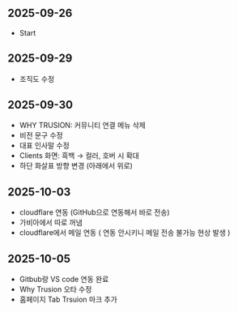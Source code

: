 ## 2025-09-26
- Start

## 2025-09-29
- 조직도 수정

## 2025-09-30
- WHY TRUSION: 커뮤니티 연결 메뉴 삭제
- 비전 문구 수정
- 대표 인사말 수정
- Clients 화면: 흑백 → 컬러, 호버 시 확대
- 하단 화살표 방향 변경 (아래에서 위로)

## 2025-10-03
- cloudflare 연동 (GitHub으로 연동해서 바로 전송)
- 가비아에서 따로 꺼냄
- cloudflare에서 메일 연동 ( 연동 안시키니 메일 전송 불가능 현상 발생 )

## 2025-10-05
 - Gitbub랑 VS code 연동 완료
 - Why Trusion 오타 수정
 - 홈페이지 Tab Trsuion 마크 추가
  
